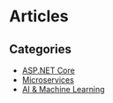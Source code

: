 # Articles
## Categories

* [ASP.NET Core](https://github.com/mahedee/Articles/blob/master/asp-dot-net-core.md)
* [Microservices](https://github.com/mahedee/Articles/blob/master/microservices.md)
* [AI & Machine Learning](https://github.com/mahedee/Articles/blob/master/ai/ai-ml.md)





